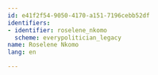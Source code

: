 ```yaml
---
id: e41f2f54-9050-4170-a151-7196cebb52df
identifiers:
- identifier: roselene_nkomo
  scheme: everypolitician_legacy
name: Roselene Nkomo
lang: en

---
```

